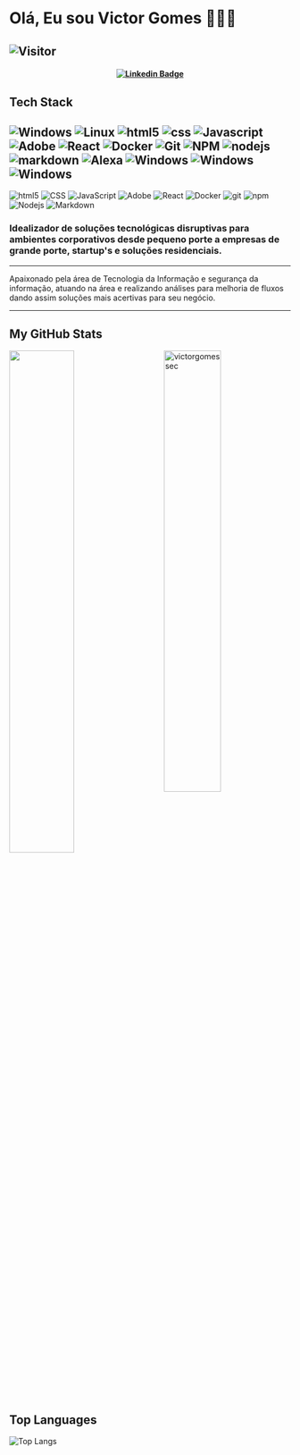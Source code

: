 # Olá, Eu sou Victor Gomes 👨🏼‍💻 

![Visitor](https://visitor-badge.laobi.icu/badge?page_id=victorgomessec.repoName)
---
<h4 align="center">


[![Linkedin Badge](https://img.shields.io/badge/-Linkedin-blue?style=for-the-badge&logo=Linkedin&logoColor=white&link=https://github.com/victorgomessec)](https://www.linkedin.com/in/victorlinsgomes)
  
  ## Tech Stack
  ![Windows](https://img.shields.io/badge/Windows-0078D6?style=for-the-badge&logo=windows&logoColor=white)
  ![Linux](https://img.shields.io/badge/Windows-0078D6?style=for-the-badge&logo=windows&logoColor=white)
  ![html5](https://img.shields.io/badge/-HTML5-E34F26?style=flat-square&logo=html5&logoColor=white)
  ![css](https://img.shields.io/badge/CSS%20-%231572B6.svg?style=flat-square&logo=css3&logoColor=white)
  ![Javascript](https://img.shields.io/badge/JavaScript%20-%23F7DF1E.svg?style=flat-square&logo=javascript&logoColor=black)
  ![Adobe](https://img.shields.io/badge/Adobe%20-%23FF0000.svg?style=flat-square&logo=adobe&logoColor=white)
  ![React](https://img.shields.io/badge/Windows-0078D6?style=for-the-badge&logo=windows&logoColor=white)
  ![Docker](https://img.shields.io/badge/-Docker-46a2f1?style=flat-square&logo=docker&logoColor=white)
  ![Git](https://img.shields.io/badge/-Git-F05032?style=flat-square&logo=git&logoColor=white)
  ![NPM](https://img.shields.io/badge/-NPM-CB3837?style=flat-square&logo=npm&logoColor=white)
  ![nodejs](https://img.shields.io/badge/-Nodejs-43853d?style=flat-square&logo=Node.js&logoColor=white)
  ![markdown](https://img.shields.io/badge/Markdown-%23000000.svg?style=flat-square&logo=markdown&logoColor=white)
  ![Alexa](https://img.shields.io/badge/amazon%20alexa-52b5f7?style=for-the-badge&logo=amazon%20alexa&logoColor=white)
  ![Windows](https://img.shields.io/badge/Windows-0078D6?style=for-the-badge&logo=windows&logoColor=white)
  ![Windows](https://img.shields.io/badge/Windows-0078D6?style=for-the-badge&logo=windows&logoColor=white)
  ![Windows](https://img.shields.io/badge/Windows-0078D6?style=for-the-badge&logo=windows&logoColor=white)
  ---
<P>
  <img alt="html5" src="https://img.shields.io/badge/-HTML5-E34F26?style=flat-square&logo=html5&logoColor=white" />
  <img alt="CSS" src="https://img.shields.io/badge/CSS%20-%231572B6.svg?style=flat-square&logo=css3&logoColor=white" />
  <img alt="JavaScript" src="https://img.shields.io/badge/JavaScript%20-%23F7DF1E.svg?style=flat-square&logo=javascript&logoColor=black" />
  <img alt="Adobe" src="https://img.shields.io/badge/Adobe%20-%23FF0000.svg?style=flat-square&logo=adobe&logoColor=white">
  <img alt="React" src="https://img.shields.io/badge/-React-45b8d8?style=flat-square&logo=react&logoColor=white" />
  <img alt="Docker" src="https://img.shields.io/badge/-Docker-46a2f1?style=flat-square&logo=docker&logoColor=white" />
  <img alt="git" src="https://img.shields.io/badge/-Git-F05032?style=flat-square&logo=git&logoColor=white" />
  <img alt="npm" src="https://img.shields.io/badge/-NPM-CB3837?style=flat-square&logo=npm&logoColor=white" />
  <img alt="Nodejs" src="" />
  <img alt="Markdown" src="" />
  <img alt-"Alexa" src="" />
</p>


</h4>



### Idealizador de soluções tecnológicas disruptivas para ambientes corporativos desde pequeno porte a empresas de grande porte, startup's e soluções residenciais.

---

Apaixonado pela área de Tecnologia da Informação e segurança da informação, atuando na área e realizando análises para melhoria de fluxos dando assim soluções mais acertivas para seu negócio. 

---

## My GitHub Stats

 <img src="https://github-readme-stats.vercel.app/api?username=victorgomessec&show_icons=true&theme=gotham" alt="victorgomessec" width="45%" align="right"/>
 <img  src="https://github-readme-streak-stats.herokuapp.com/?user=victorgomessec&theme=dark" width="48%" >
 

 
## Top Languages
  
  ![Top Langs](https://github-readme-stats.vercel.app/api/top-langs/?username=victorgomessec&layout=compact)
